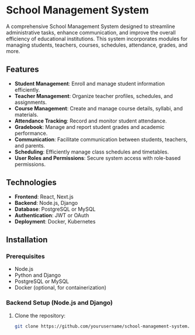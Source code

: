 # School Management System

A comprehensive School Management System designed to streamline administrative tasks, enhance communication, and improve the overall efficiency of educational institutions. This system incorporates modules for managing students, teachers, courses, schedules, attendance, grades, and more.

## Features

- **Student Management**: Enroll and manage student information efficiently.
- **Teacher Management**: Organize teacher profiles, schedules, and assignments.
- **Course Management**: Create and manage course details, syllabi, and materials.
- **Attendance Tracking**: Record and monitor student attendance.
- **Gradebook**: Manage and report student grades and academic performance.
- **Communication**: Facilitate communication between students, teachers, and parents.
- **Scheduling**: Efficiently manage class schedules and timetables.
- **User Roles and Permissions**: Secure system access with role-based permissions.

## Technologies

- **Frontend**: React, Next.js
- **Backend**: Node.js, Django
- **Database**: PostgreSQL or MySQL
- **Authentication**: JWT or OAuth
- **Deployment**: Docker, Kubernetes

## Installation

### Prerequisites

- Node.js
- Python and Django
- PostgreSQL or MySQL
- Docker (optional, for containerization)

### Backend Setup (Node.js and Django)

1. Clone the repository:
   ```bash
   git clone https://github.com/yourusername/school-management-system.git
